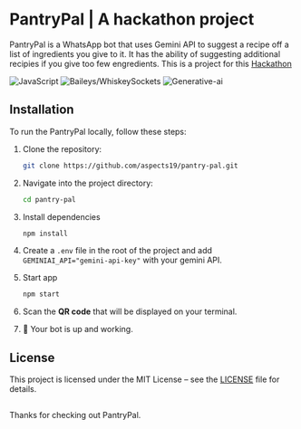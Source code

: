 # PantryPal | A hackathon project

PantryPal is a WhatsApp bot that uses Gemini API to suggest a recipe off a list of ingredients you give to it. It has the ability of suggesting additional recipies if you give too few engredients. This is a project for this [Hackathon](https://build-your-own-ai-chat-bot.devpost.com)


![JavaScript](https://img.shields.io/badge/JavaScript-vES15-yellow?style=flat&logo=javascript&logoColor=white)
![Baileys/WhiskeySockets](https://img.shields.io/badge/Baileys%2FWhiskeySockets-v6.7.16-green?style=flat&logo=whatsapp&logoColor=white)
![Generative-ai](https://img.shields.io/badge/Gemini-v0.24.0-orange?style=flat&logo=google-gemini&logoColor=white)


## Installation

To run the PantryPal locally, follow these steps:

1. Clone the repository:

   ```sh
   git clone https://github.com/aspects19/pantry-pal.git
   ```

2. Navigate into the project directory:

   ```sh
   cd pantry-pal
   ```

3. Install dependencies

    ```sh
    npm install
    ```
4. Create a ` .env ` file in the root of the project and add ` GEMINIAI_API="gemini-api-key" ` with your gemini API.

5. Start app

   ```sh
   npm start
   ```

5. Scan the **QR code** that will be displayed on your terminal.

6. 🥳 Your bot is up and working.


## License

This project is licensed under the MIT License – see the [LICENSE](https://github.com/aspects19/pantry-pal/blob/main/LICENSE) file for details.

##

Thanks for checking out PantryPal.
